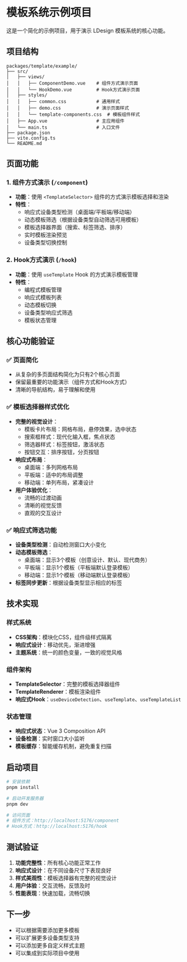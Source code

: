 # 模板系统示例项目

这是一个简化的示例项目，用于演示 LDesign 模板系统的核心功能。

## 项目结构

```
packages/template/example/
├── src/
│   ├── views/
│   │   ├── ComponentDemo.vue    # 组件方式演示页面
│   │   └── HookDemo.vue         # Hook方式演示页面
│   ├── styles/
│   │   ├── common.css           # 通用样式
│   │   ├── demo.css             # 演示页面样式
│   │   └── template-components.css  # 模板组件样式
│   ├── App.vue                  # 主应用组件
│   └── main.ts                  # 入口文件
├── package.json
├── vite.config.ts
└── README.md
```

## 页面功能

### 1. 组件方式演示 (`/component`)

- **功能**：使用 `<TemplateSelector>` 组件的方式演示模板选择和渲染
- **特性**：
  - 响应式设备类型检测（桌面端/平板端/移动端）
  - 动态模板筛选（根据设备类型自动筛选可用模板）
  - 模板选择器界面（搜索、标签筛选、排序）
  - 实时模板渲染预览
  - 设备类型切换控制

### 2. Hook方式演示 (`/hook`)

- **功能**：使用 `useTemplate` Hook 的方式演示模板管理
- **特性**：
  - 编程式模板管理
  - 响应式模板列表
  - 动态模板切换
  - 设备类型响应式筛选
  - 模板状态管理

## 核心功能验证

### ✅ 页面简化
- 从复杂的多页面结构简化为只有2个核心页面
- 保留最重要的功能演示（组件方式和Hook方式）
- 清晰的导航结构，易于理解和使用

### ✅ 模板选择器样式优化
- **完整的视觉设计**：
  - 模板卡片布局：网格布局，悬停效果，选中状态
  - 搜索框样式：现代化输入框，焦点状态
  - 筛选器样式：标签按钮，激活状态
  - 按钮交互：排序按钮，分页按钮
- **响应式布局**：
  - 桌面端：多列网格布局
  - 平板端：适中的布局调整
  - 移动端：单列布局，紧凑设计
- **用户体验优化**：
  - 流畅的过渡动画
  - 清晰的视觉反馈
  - 直观的交互设计

### ✅ 响应式筛选功能
- **设备类型检测**：自动检测窗口大小变化
- **动态模板筛选**：
  - 桌面端：显示3个模板（创意设计、默认、现代商务）
  - 平板端：显示1个模板（平板端默认登录模板）
  - 移动端：显示1个模板（移动端默认登录模板）
- **标签同步更新**：根据设备类型显示相应的标签

## 技术实现

### 样式系统
- **CSS架构**：模块化CSS，组件级样式隔离
- **响应式设计**：移动优先，渐进增强
- **主题系统**：统一的颜色变量，一致的视觉风格

### 组件架构
- **TemplateSelector**：完整的模板选择器组件
- **TemplateRenderer**：模板渲染组件
- **响应式Hook**：`useDeviceDetection`、`useTemplate`、`useTemplateList`

### 状态管理
- **响应式状态**：Vue 3 Composition API
- **设备检测**：实时窗口大小监听
- **模板缓存**：智能缓存机制，避免重复扫描

## 启动项目

```bash
# 安装依赖
pnpm install

# 启动开发服务器
pnpm dev

# 访问页面
# 组件方式：http://localhost:5176/component
# Hook方式：http://localhost:5176/hook
```

## 测试验证

1. **功能完整性**：所有核心功能正常工作
2. **响应式设计**：在不同设备尺寸下表现良好
3. **样式美观性**：模板选择器有完整的视觉设计
4. **用户体验**：交互流畅，反馈及时
5. **性能表现**：快速加载，流畅切换

## 下一步

- 可以根据需要添加更多模板
- 可以扩展更多设备类型支持
- 可以添加更多自定义样式主题
- 可以集成到实际项目中使用
